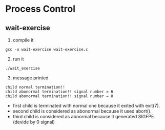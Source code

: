 # Process Control

## wait-exercise
1. compile it
```
gcc -o wait-exercise wait-exercise.c
```

2. run it
```
./wait_exercise
```

3. message printed
```
child normal termination!!
child abonormal termination!! signal number = 6
child abonormal termination!! signal number = 8
```
- first child is terminated with normal one because it exited with exit(7).
- second child is considered as abonormal because it used abort().
- third child is considered as abnormal because it generated SIGFPE.(devide by 0 signal)

